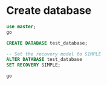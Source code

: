 # Create database

```SQL
use master;
go

CREATE DATABASE test_database;

-- Set the recovery model to SIMPLE
ALTER DATABASE test_database
SET RECOVERY SIMPLE;

go

```